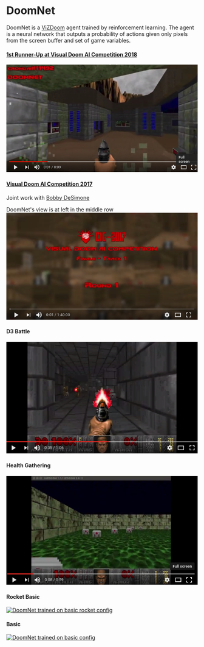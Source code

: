 # DoomNet

DoomNet is a [ViZDoom](http://vizdoom.cs.put.edu.pl/) agent trained by reinforcement learning. The agent is a neural network that outputs a probability of actions given only pixels from the screen buffer and set of game variables.

#### [1st Runner-Up at Visual Doom AI Competition 2018](https://www.crowdai.org/challenges/visual-doom-ai-competition-2018-singleplayer-track-1/leaderboards) 
[![DoomNet track1, submission 0](images/cig2018-track1-sub1.png)](https://www.youtube.com/watch?v=8YQgtvC4tw8)

#### [Visual Doom AI Competition 2017](http://vizdoom.cs.put.edu.pl/competition-cig-2017) 
Joint work with [Bobby DeSimone](https://github.com/desimone)

DoomNet's view is at left in the middle row<br>
[![DoomNet track1, elimination round 2017](images/cig2017-track1.png)](https://youtu.be/3VU6d_5ze8k)


#### D3 Battle
[![DoomNet trained on D3-battle config](images/D3-battle.png)](https://youtu.be/gxs8JowQ2Pc)


#### Health Gathering
[![DoomNet trained on health gathering config](images/health_gathering.png)](https://youtu.be/0jA6uUXDtkk)


#### Rocket Basic
[![DoomNet trained on basic rocket config](images/rocket.png)](https://youtu.be/8hQO5VzsnkI)


#### Basic
[![DoomNet trained on basic config](images/basic.png)](https://youtu.be/Ej-5UgjVJEs)
